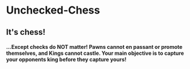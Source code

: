 
# Unchecked-Chess
## **It's chess!** 
#### ...Except checks do NOT matter! Pawns cannot en passant or promote themselves, and Kings cannot castle. Your main objective is to capture your opponents king before they capture yours! 

